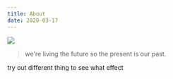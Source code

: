 ```yaml
---
title: About
date: 2020-03-17
---
```

<img class="kanon" src="/images/kanon.jpg"></div>

> we're living the future so
> the present is our past.

try out different thing to see what effect


